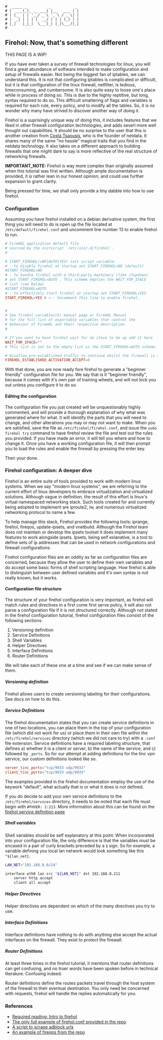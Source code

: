 ```text
#  _____ _          _           _
# |  ___(_)_ __ ___| |__   ___ | |
# | |_  | | '__/ _ \ '_ \ / _ \| |
# |  _| | | | |  __/ | | | (_) | |
# |_|   |_|_|  \___|_| |_|\___/|_|
#
```

## Firehol: Now, that's something different

THIS PAGE IS A WIP!

If you have ever taken a survey of firewall technologies for linux, you will find a great abundance of
software intended to make configuration and setup of firewalls easier. Not being the biggest fan of iptables,
we can understand this. It is not that configuring iptables is complicated or difficult, but it is that
configuration of the linux firewall, netfilter, is tedious, timeconsuming, and cumbersome. It is also quite
easy to loose one's place while in process of doing so. This is due to the highly reptitive, but long, syntax
required to do so. This difficult smattering of flags and variables is required for each rule, every policy,
and to modify all the tables. So, it is no wonder why many have strived to discover another way of doing it.

Firehol is a suprisingly unique way of doing this, it includes features that we liked in other firewall
configuration technologies, and adds severl more well thought out capabilities. It should be no surprise to
the user that this is another creation from [Costa Tsaousis](https://github.com/ktsaou), who is the founder of
netdata. It shares many of the same "no hassle" magical traits that you find in the netdata technology. It
also takes on a different approach to building firewalls that one might dare to say is more reflective of the
real structure of networking firewalls. 

__IMPORTANT_NOTE:__ Firehol is way more complex than originally assumed when this tutorial was first written.
Although ample documentation is provided, it is rather lean in our honest opinion, and could use further
expansion to grant clarity.

Being pressed for time, we shall only provide a tiny dabble into how to use firehol.

### Configuration

Assuming you have firehol installed on a debian derivative system, the first thing you will need to do is open
up the file located at `/etc/default/firehol.conf` and uncomment line number 13 to enable firehol to run.

```conf
# FireHOL application default file
# sourced by the initscript `/etc/init.d/firehol'.
#

# START_FIREHOL(=NO|AUTO|YES) init script variable:
# - to disable firehol at startup set START_FIREHOL=NO (default)
#START_FIREHOL=NO
# - to handle firehol with a third-party machinery (like ifupdown)
# set START_FIREHOL=AUTO . This scheme empties the WAIT_FOR_IFACE
# list (see below)
#START_FIREHOL=AUTO
# - to effectively start firehol at startup set START_FIREHOL=YES
START_FIREHOL=YES # <-- Uncomment this line to enable firehol.


#
# See firehol-variables(5) manual page or FireHOL Manual
# for the full list of exportable variables that control the
# behaviour of FireHOL and their respective description.
#

# If you want to have firehol wait for an iface to be up add it here
WAIT_FOR_IFACE=""
# This list is set to the empty list in the START_FIREHOL=AUTO scheme.

# Disallow pre-established traffic to continue whilst the firewall is activated
FIREHOL_ESTABLISHED_ACTIVATION_ACCEPT=0
```

With that done, you are now ready fore firehol to generate a "beginner friendly" configuration file for you.
We say that is it "beginner friendly", because it comes with it's own pair of training wheels, and will not
lock you out unless you configure it to do so. 

#### Editing the configuration

The configuration file you just created will be unquestionably highly commented, and will provide a thorough
explanation of why what was generated where for what. It will identify the parts that you will need to change,
and other alterations you may or may not want to make. When you are satisfied, save the file as
`/etc/firehol/firehol.conf`, and issue the `sudo firehol try` command to have firehol review the file and test
out the rules you provided. If you have made an error, it will tell you where and how to change it. Once you
have a working configuration file, it will then prompt you to load the rules and enable the firewall by
pressing the enter key.

Then your done.

### Firehol configuration: A deeper dive

Firehol is an entire suite of tools provided to work with modern linux systems. When we say "modern linux
systems", we are referring to the current effort of linux developers to embrace virtualization and virtualized
solutions. Although vague in definition, the result of this effort is linux's virtual namespaced networking
stack. Such tools created for and currently being adopted to implement are iproute2, iw, and numerous
virtualized networking protocol to name a few. 

To help manage this stack, Firehol provides the following tools: iprange, firehol, fireqos, update-ipsets, and
vnetbuild. Although the Firehol team does not maintain or develop the ipsets toolset it does implement many
features to work alongside ipsets. Ipsets, being self exlanative, is a tool to define sets of ip addresses
that can be used in network configurations and firewall configurations.

Firehol configuration files are an oddity as far as configuration files are concerned, because they allow the
user to define their own variables and do accept some basic forms of shell scripting language. How firehol is
able to distinguish between user defined variables and it's own syntax is not really known, but it works.

#### Configuration file structure

The structure of your firehol configuration is very important, as firehol will match rules and directives in a
first come first serve policy, it will also not parse a configuration file if it is not structured correctly.
Although not stated in the firehol configuration tutorial, firehol configuration files consist of the
following sections:

1. Versioning definition
2. Service Definitions
3. Shell Variables
4. Helper Directives
5. Interface Definitions
6. Router Definitions

We will take each of these one at a time and see if we can make sense of them.

##### Versioning definition

Firehol allows users to create versioning labeling for their configurations. See docs on how to do this.

##### Service Definitions

The firehol documentation states that you can create service definitions in one of two locations, you can
place them in the top of your configuration file (which did not work for us) or place them in their own file
within the `/etc/firehol/services` directory (which we did not care to try) with a `.conf` file extension.
Service definitions have a required labeling structure, that defines a) whether it is a client or server, b) the
name of the service, and c) followed by `_ports`. So for our attempt at adding definitions for the tinc vpn
service, our custom definitions looked like so.

```conf
server_tinc_ports="tcp/9933 udp/9933"
client_tinc_ports="tcp/9933 udp/9933"
```

The examples provided in the firehol documentation employ the use of the keywork "default", what actually that
is or what it does is not defined.

If you do decide to add your own service definitions to the `/etc/firehol/services` directory, it needs to be
noted that each file must begin with `#FHVER: 1:213`. More information about this can be found on the [firehol
service definition page](https://firehol.org/guides/adding-services/)

##### Shell variables

Shell variables should be self explanatory at this point. When incorporated into your configuration file, the
only difference is that the variables must be encased in a pair of curly brackets preceded by a `$` sign. So
for example, a variable defining you local lan network would look something like this `"${lan_net}`. 

```bash
LAN_NET="192.168.0.0/24"

interface eth0 lan src "${LAN_NET}" dst 192.168.0.211
    server http accept
    client all accept
```

##### Helper Directives

Helper directives are dependent on which of the many directives you try to use.

##### Interface Definitions

Interface definitions have nothing to do with anything else accept the actual interfaces on the firewall. They
exist to protect the firewall.

##### Router Definitions

At least three times in the firehol tutorial, it mentions that router definitions can get confusing, and no truer
words have been spoken before in technical literature. Confusing indeed. 

Router definitions define the routes packets travel through the host system of the firewall to their eventual
destination. You only need be concerned with requests, firehol will handle the replies automatically for you.

### References

- [Required reading: Intro to firehol](https://firehol.org/guides/firehol-welcome)
- [The only full example of firehol.conf provided in the repo](https://github.com/firehol/firehol/blob/master/examples/lan-gateway.conf)
- [A script to scrape adblock urls](https://github.com/firehol/firehol/blob/master/examples/adblock.sh)
- [An example of fireqos from the repo](https://github.com/firehol/firehol/blob/master/examples/fireqos.conf)
